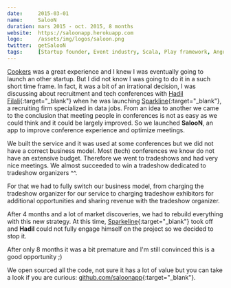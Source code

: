 ```yaml
---
date:     2015-03-01
name:     SalooN
duration: mars 2015 - oct. 2015, 8 months
website:  https://saloonapp.herokuapp.com
logo:     /assets/img/logos/saloon.png
twitter:  getSalooN
tags:     [Startup founder, Event industry, Scala, Play framework, AngularJS, Ionic framework]
---
```


[Cookers](#cookers) was a great experience and I knew I was eventually going to launch an other startup.
But I did not know I was going to do it in a such short time frame.
In fact, it was a bit of an irrational decision, I was discussing about recruitment and tech conferences with
[Hadil Filali](https://www.linkedin.com/in/hadilfilali){:target="_blank"} when he was launching
[Sparkline](https://www.sparkline.fr){:target="_blank"}, a recruiting firm specialized in data jobs. From an idea to another
we came to the conclusion that meeting people in conferences is not as easy as we could think and it could be largely improved.
So we launched **SalooN**, an app to improve conference experience and optimize meetings.

We built the service and it was used at some conferences but we did not have a correct business model. Most (tech) conferences we know
do not have an extensive budget. Therefore we went to tradeshows and had very nice meetings. We almost succeeded to win a tradeshow dedicated to tradeshow organizers ^^.

For that we had to fully switch our business model, from charging the tradeshow organizer for our service to charging tradeshow exhibitors
for additional opportunities and sharing revenue with the tradeshow organizer.

After 4 months and a lot of market discoveries, we had to rebuild everything with this new strategy.
At this time, [Sparkeline](https://www.sparkline.fr){:target="_blank"} took off and **Hadil** could not fully engage himself on the project so we decided to stop it.

After only 8 months it was a bit premature and I'm still convinced this is a good opportunity ;)

We open sourced all the code, not sure it has a lot of value but you can take a look if you are curious: [github.com/saloonapp](https://github.com/saloonapp){:target="_blank"}.

